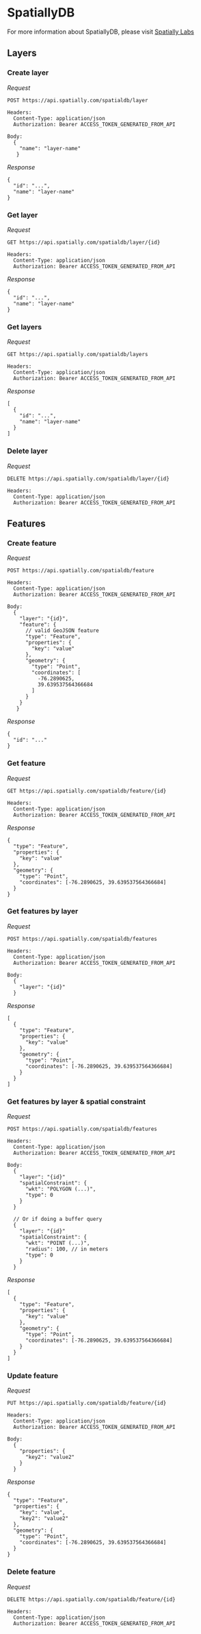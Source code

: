# SpatiallyDB

For more information about SpatiallyDB, please visit [Spatially Labs](https://spatially.com/labs)

## Layers

### Create layer

_Request_

```
POST https://api.spatially.com/spatialdb/layer

Headers:
  Content-Type: application/json
  Authorization: Bearer ACCESS_TOKEN_GENERATED_FROM_API

Body:
  {
    "name": "layer-name"
   }
```

_Response_

```
{
  "id": "...",
  "name": "layer-name"
}
```

### Get layer

_Request_

```
GET https://api.spatially.com/spatialdb/layer/{id}

Headers:
  Content-Type: application/json
  Authorization: Bearer ACCESS_TOKEN_GENERATED_FROM_API
```

_Response_

```
{
  "id": "...",
  "name": "layer-name"
}
```

### Get layers

_Request_

```
GET https://api.spatially.com/spatialdb/layers

Headers:
  Content-Type: application/json
  Authorization: Bearer ACCESS_TOKEN_GENERATED_FROM_API
```

_Response_

```
[
  {
    "id": "...",
    "name": "layer-name"
  }
]
```

### Delete layer

_Request_

```
DELETE https://api.spatially.com/spatialdb/layer/{id}

Headers:
  Content-Type: application/json
  Authorization: Bearer ACCESS_TOKEN_GENERATED_FROM_API
```

## Features

### Create feature

_Request_

```
POST https://api.spatially.com/spatialdb/feature

Headers:
  Content-Type: application/json
  Authorization: Bearer ACCESS_TOKEN_GENERATED_FROM_API

Body:
  {
    "layer": "{id}",
    "feature": {
      // valid GeoJSON feature
      "type": "Feature",
      "properties": {
        "key": "value"
      },
      "geometry": {
        "type": "Point",
        "coordinates": [
          -76.2890625,
          39.639537564366684
        ]
      }
    }
   }
```

_Response_

```
{
  "id": "..."
}
```

### Get feature

_Request_

```
GET https://api.spatially.com/spatialdb/feature/{id}

Headers:
  Content-Type: application/json
  Authorization: Bearer ACCESS_TOKEN_GENERATED_FROM_API
```

_Response_

```
{
  "type": "Feature",
  "properties": {
    "key": "value"
  },
  "geometry": {
    "type": "Point",
    "coordinates": [-76.2890625, 39.639537564366684]
  }
}
```

### Get features by layer

_Request_

```
POST https://api.spatially.com/spatialdb/features

Headers:
  Content-Type: application/json
  Authorization: Bearer ACCESS_TOKEN_GENERATED_FROM_API

Body:
  {
    "layer": "{id}"
  }
```

_Response_

```
[
  {
    "type": "Feature",
    "properties": {
      "key": "value"
    },
    "geometry": {
      "type": "Point",
      "coordinates": [-76.2890625, 39.639537564366684]
    }
  }
]
```

### Get features by layer & spatial constraint

_Request_

```
POST https://api.spatially.com/spatialdb/features

Headers:
  Content-Type: application/json
  Authorization: Bearer ACCESS_TOKEN_GENERATED_FROM_API

Body:
  {
    "layer": "{id}"
    "spatialConstraint": {
      "wkt": "POLYGON (...)",
      "type": 0
    }
  }

  // Or if doing a buffer query
  {
    "layer": "{id}"
    "spatialConstraint": {
      "wkt": "POINT (...)",
      "radius": 100, // in meters
      "type": 0
    }
  }
```

_Response_

```
[
  {
    "type": "Feature",
    "properties": {
      "key": "value"
    },
    "geometry": {
      "type": "Point",
      "coordinates": [-76.2890625, 39.639537564366684]
    }
  }
]
```

### Update feature

_Request_

```
PUT https://api.spatially.com/spatialdb/feature/{id}

Headers:
  Content-Type: application/json
  Authorization: Bearer ACCESS_TOKEN_GENERATED_FROM_API

Body:
  {
    "properties": {
      "key2": "value2"
    }
  }
```

_Response_

```
{
  "type": "Feature",
  "properties": {
    "key": "value",
    "key2": "value2"
  },
  "geometry": {
    "type": "Point",
    "coordinates": [-76.2890625, 39.639537564366684]
  }
}
```

### Delete feature

_Request_

```
DELETE https://api.spatially.com/spatialdb/feature/{id}

Headers:
  Content-Type: application/json
  Authorization: Bearer ACCESS_TOKEN_GENERATED_FROM_API
```
